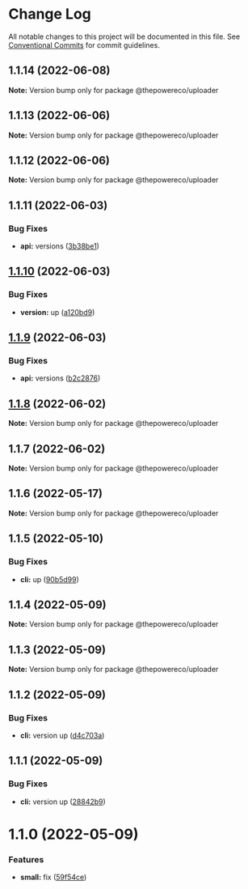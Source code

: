# Change Log

All notable changes to this project will be documented in this file.
See [Conventional Commits](https://conventionalcommits.org) for commit guidelines.

## 1.1.14 (2022-06-08)

**Note:** Version bump only for package @thepowereco/uploader





## 1.1.13 (2022-06-06)

**Note:** Version bump only for package @thepowereco/uploader





## 1.1.12 (2022-06-06)

**Note:** Version bump only for package @thepowereco/uploader





## 1.1.11 (2022-06-03)


### Bug Fixes

* **api:** versions ([3b38be1](https://github.com/thepower/power_hub/commit/3b38be145b482c09d61f289a5ddd24ff427b8303))





## [1.1.10](https://github.com/thepower/power_hub/compare/@thepowereco/uploader@1.1.9...@thepowereco/uploader@1.1.10) (2022-06-03)


### Bug Fixes

* **version:** up ([a120bd9](https://github.com/thepower/power_hub/commit/a120bd988bce6ee0c15c60f0b791d409d5c90b4c))





## [1.1.9](https://github.com/thepower/power_hub/compare/@thepowereco/uploader@1.1.8...@thepowereco/uploader@1.1.9) (2022-06-03)


### Bug Fixes

* **api:** versions ([b2c2876](https://github.com/thepower/power_hub/commit/b2c2876cdc8e66b74f51bbda48a46977e82c94bf))





## [1.1.8](https://github.com/thepower/power_hub/compare/@thepowereco/uploader@1.1.7...@thepowereco/uploader@1.1.8) (2022-06-02)

**Note:** Version bump only for package @thepowereco/uploader





## 1.1.7 (2022-06-02)

**Note:** Version bump only for package @thepowereco/uploader





## 1.1.6 (2022-05-17)

**Note:** Version bump only for package @thepowereco/uploader





## 1.1.5 (2022-05-10)


### Bug Fixes

* **cli:** up ([90b5d99](https://github.com/thepower/power_hub/commit/90b5d99c8defec3a5d0897c9bb7f5e7fb8ff1d78))





## 1.1.4 (2022-05-09)

**Note:** Version bump only for package @thepowereco/uploader





## 1.1.3 (2022-05-09)

**Note:** Version bump only for package @thepowereco/uploader





## 1.1.2 (2022-05-09)


### Bug Fixes

* **cli:** version up ([d4c703a](https://github.com/thepower/power_hub/commit/d4c703a20dc820517a45a46558021ab85c287a33))





## 1.1.1 (2022-05-09)


### Bug Fixes

* **cli:** version up ([28842b9](https://github.com/thepower/power_hub/commit/28842b9470c4b876071192b11cebb83882d89b74))





# 1.1.0 (2022-05-09)


### Features

* **small:** fix ([59f54ce](https://github.com/thepower/power_hub/commit/59f54ce6c5b69a79c5d1cb91a2320e9439842c92))
